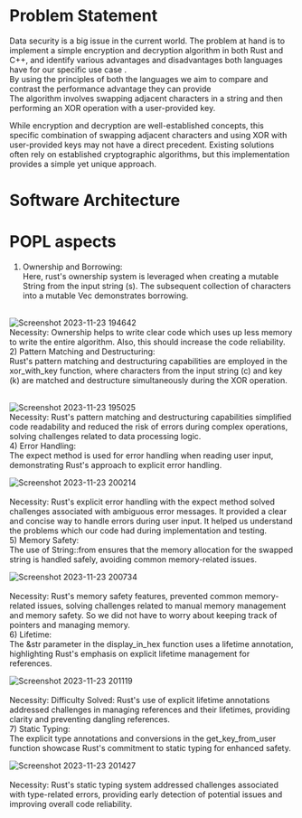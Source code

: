 # Problem Statement
Data security is a big issue in the current world. The problem at hand is to implement a simple encryption and decryption algorithm in both Rust and C++, and identify various advantages and disadvantages both languages have for our specific use case .
<br>
By using the principles of both the languages we aim to compare and contrast the performance advantage they can provide<br>
The algorithm involves swapping adjacent characters in a string and then performing an XOR operation with a user-provided key.
 <br>

 While encryption and decryption are well-established concepts, this specific combination of swapping adjacent characters and using XOR with user-provided keys may not have a direct precedent. 
 Existing solutions often rely on established cryptographic algorithms, but this implementation provides a simple yet unique approach.

# Software Architecture


# POPL aspects
1) Ownership and Borrowing: <br>
Here, rust's ownership system is leveraged when creating a mutable String from the input string (s). The subsequent collection of characters into a mutable Vec demonstrates borrowing. <br> <br>

![Screenshot 2023-11-23 194642](https://github.com/AdityaJanaikar/POPL-Project/assets/101914528/9966c3cc-980c-4ce3-affb-005b9194e360)
<br>
Necessity: Ownership helps to write clear code which uses up less memory to write the entire algorithm. Also, this should increase the code reliability. <br>
2) Pattern Matching and Destructuring: <br>
Rust's pattern matching and destructuring capabilities are employed in the xor_with_key function, where characters from the input string (c) and key (k) are matched and destructure simultaneously during the XOR operation.
<br> <br>

![Screenshot 2023-11-23 195025](https://github.com/AdityaJanaikar/POPL-Project/assets/101914528/224dfdbf-6125-4445-b23f-7c3eaab27823)
<br>
Necessity: Rust's pattern matching and destructuring capabilities simplified code readability and reduced the risk of errors during complex operations, solving challenges related to data processing logic.
<br>
4) Error Handling: <br> 
The expect method is used for error handling when reading user input, demonstrating Rust's approach to explicit error handling.
<br>


![Screenshot 2023-11-23 200214](https://github.com/AdityaJanaikar/POPL-Project/assets/101914528/82c6a963-d425-43fc-b796-44691197bbff)
<br> <br>
Necessity: Rust's explicit error handling with the expect method solved challenges associated with ambiguous error messages. It provided a clear and concise way to handle errors during user input. It helped us understand the problems which our code had during implementation and testing.
<br>
5) Memory Safety: <br>
The use of String::from ensures that the memory allocation for the swapped string is handled safely, avoiding common memory-related issues.


![Screenshot 2023-11-23 200734](https://github.com/AdityaJanaikar/POPL-Project/assets/101914528/225bc2ba-27f5-4c74-b483-1e7808b28ffb)
<br> <br>
Necessity: Rust's memory safety features, prevented common memory-related issues, solving challenges related to manual memory management and memory safety. So we did not have to worry about keeping track of pointers and managing memory.
<br>
6) Lifetime: <br>
The &str parameter in the display_in_hex function uses a lifetime annotation, highlighting Rust's emphasis on explicit lifetime management for references.
<br>


![Screenshot 2023-11-23 201119](https://github.com/AdityaJanaikar/POPL-Project/assets/101914528/8820fef6-354b-463f-a249-7b0b451e56ef)
<br> <br>
Necessity: Difficulty Solved: Rust's use of explicit lifetime annotations addressed challenges in managing references and their lifetimes, providing clarity and preventing dangling references.
<br>
7) Static Typing: <br>
The explicit type annotations and conversions in the get_key_from_user function showcase Rust's commitment to static typing for enhanced safety.
<br>

![Screenshot 2023-11-23 201427](https://github.com/AdityaJanaikar/POPL-Project/assets/101914528/f38e7693-fbd8-40c1-95dc-ff72c2aa5470)
<br> <br>
Necessity: Rust's static typing system addressed challenges associated with type-related errors, providing early detection of potential issues and improving overall code reliability.
<br>


